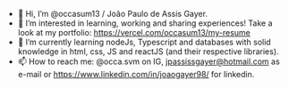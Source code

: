 - 👋 Hi, I’m @occasum13 / João Paulo de Assis Gayer.
- 👀 I’m interested in learning, working and sharing experiences! Take a look at my portfolio: https://vercel.com/occasum13/my-resume
- 🌱 I’m currently learning nodeJs, Typescript and databases with solid knowledge in html, css, JS and reactJS (and their respective libraries).
- 📫 How to reach me: @occa.svm on IG, jpassissgayer@hotmail.com as e-mail or https://www.linkedin.com/in/joaogayer98/ for linkedin.
